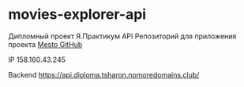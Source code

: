 # movies-explorer-api
Дипломный проект Я.Практикум API
Репозиторий для приложения проекта [Mesto GitHub](https://github.com/tsharon-byte/movies-explorer-api)

IP 158.160.43.245

Backend https://api.diploma.tsharon.nomoredomains.club/
